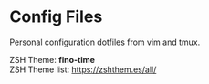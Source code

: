 # Config Files
Personal configuration dotfiles from vim and tmux.

ZSH Theme: **fino-time**<br>
ZSH Theme list: https://zshthem.es/all/
